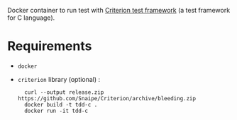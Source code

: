 
Docker container to run test with [Criterion test framework](https://github.com/Snaipe/Criterion) (a test framework for C language).

# Requirements

* `docker`
* `criterion` library (optional) :

        curl --output release.zip https://github.com/Snaipe/Criterion/archive/bleeding.zip
        docker build -t tdd-c .
        docker run -it tdd-c

